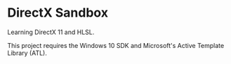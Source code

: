 # DirectX Sandbox

Learning DirectX 11 and HLSL.

This project requires the Windows 10 SDK and Microsoft's Active Template Library (ATL).
